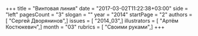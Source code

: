 +++
title = "Винтовая линия"
date = "2017-03-02T11:22:38+03:00"
side = "left"
pagesCount = "3"
slogan = ""
year = "2014"
startPage = "2"
authors = [ "Сергей Дворянинов",]
issues = [ "2014_03",]
illustrators = [ "Артём Костюкевич",]
month = "03"
rubrics = [ "Своими руками",]
+++
